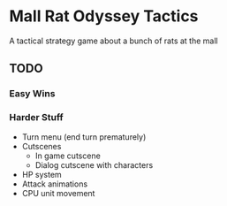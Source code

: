 # Mall Rat Odyssey Tactics

A tactical strategy game about a bunch of rats at the mall

## TODO

### Easy Wins

### Harder Stuff

- Turn menu (end turn prematurely)
- Cutscenes
  - In game cutscene
  - Dialog cutscene with characters
- HP system
- Attack animations
- CPU unit movement
